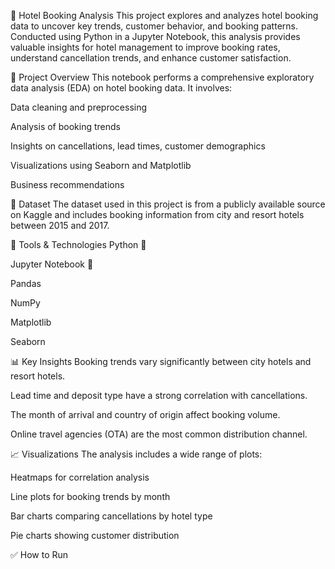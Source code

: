 🏨 Hotel Booking Analysis
This project explores and analyzes hotel booking data to uncover key trends, customer behavior, and booking patterns. Conducted using Python in a Jupyter Notebook, this analysis provides valuable insights for hotel management to improve booking rates, understand cancellation trends, and enhance customer satisfaction.

📌 Project Overview
This notebook performs a comprehensive exploratory data analysis (EDA) on hotel booking data. It involves:

Data cleaning and preprocessing

Analysis of booking trends

Insights on cancellations, lead times, customer demographics

Visualizations using Seaborn and Matplotlib

Business recommendations

📁 Dataset
The dataset used in this project is from a publicly available source on Kaggle and includes booking information from city and resort hotels between 2015 and 2017.

🔧 Tools & Technologies
Python 🐍

Jupyter Notebook 📒

Pandas

NumPy

Matplotlib

Seaborn

📊 Key Insights
Booking trends vary significantly between city hotels and resort hotels.

Lead time and deposit type have a strong correlation with cancellations.

The month of arrival and country of origin affect booking volume.

Online travel agencies (OTA) are the most common distribution channel.

📈 Visualizations
The analysis includes a wide range of plots:

Heatmaps for correlation analysis

Line plots for booking trends by month

Bar charts comparing cancellations by hotel type

Pie charts showing customer distribution

✅ How to Run
